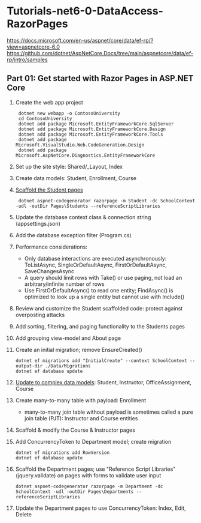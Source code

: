 ﻿# Tutorials-net6-0-DataAccess-RazorPages
https://docs.microsoft.com/en-us/aspnet/core/data/ef-rp/?view=aspnetcore-6.0
https://github.com/dotnet/AspNetCore.Docs/tree/main/aspnetcore/data/ef-rp/intro/samples

## Part 01: Get started with Razor Pages in ASP.NET Core
1) Create the web app project

        dotnet new webapp -o ContosoUniversity
        cd ContosoUniversity
        dotnet add package Microsoft.EntityFrameworkCore.SqlServer
        dotnet add package Microsoft.EntityFrameworkCore.Design
        dotnet add package Microsoft.EntityFrameworkCore.Tools
        dotnet add package Microsoft.VisualStudio.Web.CodeGeneration.Design
        dotnet add package Microsoft.AspNetCore.Diagnostics.EntityFrameworkCore
        
2) Set up the site style: Shared/_Layout, Index
3) Create data models: Student, Enrollment, Course
4) [Scaffold the Student pages](https://docs.microsoft.com/en-us/aspnet/core/fundamentals/tools/dotnet-aspnet-codegenerator?view=aspnetcore-6.0 "ASP.NET Core scaffolding engine")

        dotnet aspnet-codegenerator razorpage -m Student -dc SchoolContext -udl -outDir Pages\Students --referenceScriptLibraries
        
5) Update the database context class & connection string (appsettings.json)
6) Add the database exception filter (Program.cs)
7) Performance considerations:
    - Only database interactions are executed asynchronously: ToListAsync, SingleOrDefaultAsync, FirstOrDefaultAsync, SaveChangesAsync
    - A query should limit rows with Take() or use paging, not load an arbitrary/infinite number of rows
    - Use FirstOrDefaultAsync() to read one entity; FindAsync() is optimized to look up a single entity but cannot use with Include()

8) Review and customize the Student scaffolded code: protect against overposting attacks
9) Add sorting, filtering, and paging functionality to the Students pages
10) Add grouping view-model and About page
11) Create an initial migration; remove EnsureCreated()

        dotnet ef migrations add "InitialCreate" --context SchoolContext --output-dir ./Data/Migrations
        dotnet ef database update
        
12) [Update to complex data models](https://docs.microsoft.com/en-us/aspnet/core/data/ef-rp/complex-data-model?view=aspnetcore-6.0 "Create a complex data model"): Student, Instructor, OfficeAssignment, Course
13) Create many-to-many table with payload: Enrollment
    - many-to-many join table without payload is sometimes called a pure join table (PJT): Instructor and Course entities
14) Scaffold & modify the Course & Instructor pages
15) Add ConcurrencyToken to Department model; create migration

        dotnet ef migrations add RowVersion
        dotnet ef database update
        
16) Scaffold the Department pages; use "Reference Script Libraries" (jquery.validate) on pages with forms to validate user input

        dotnet aspnet-codegenerator razorpage -m Department -dc SchoolContext -udl -outDir Pages\Departments --referenceScriptLibraries
        
17) Update the Department pages to use ConcurrencyToken: Index, Edit, Delete
